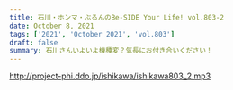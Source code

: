 ```yaml
---
title: 石川・ホンマ・ぶるんのBe-SIDE Your Life! vol.803-2
date: October 8, 2021
tags: ['2021', 'October 2021', 'vol.803']
draft: false
summary: 石川さんいよいよ機種変？気長にお付き合いください！
---
```


http://project-phi.ddo.jp/ishikawa/ishikawa803_2.mp3